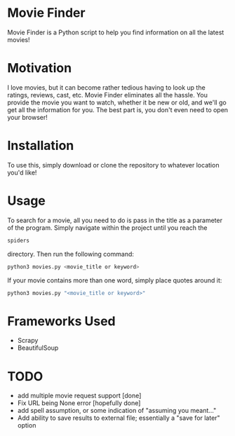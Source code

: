 # Movie Finder
Movie Finder is a Python script to help you find information on all the latest movies!

# Motivation
I love movies, but it can become rather tedious having to look up the ratings, reviews, cast, etc. Movie Finder eliminates all the hassle. You provide the movie you want to watch, whether it be new or old, and we'll go get all the information for you. The best part is, you don't even need to open your browser!

# Installation
To use this, simply download or clone the repository to whatever location you'd like!

# Usage
To search for a movie, all you need to do is pass in the title as a parameter of the program. Simply navigate within the project until you reach the
```bash
spiders
```
directory. Then run the following command:
```bash
python3 movies.py <movie_title or keyword>
```

If your movie contains more than one word, simply place quotes around it:
```bash
python3 movies.py "<movie_title or keyword>"
```

# Frameworks Used
+ Scrapy
+ BeautifulSoup

# TODO
+ add multiple movie request support [done]
+ Fix URL being None error [hopefully done]
+ add spell assumption, or some indication of "assuming you meant..."
+ Add ability to save results to external file; essentially a "save for later" option
